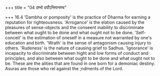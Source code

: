 +++
title = "04 दम्भो दर्पोऽभिमानश्च"

+++
16.4 'Dambha or pomposity' is the practice of Dharma for earning a
reputation for righteousness. 'Arrogance' is the elation caused by the
pleasures of sense-objects and the conseent inability to discriminate
between what ought to be done and what ought not to be done.
'Self-conceit' is the estimation of oneself in a measure not warranted
by one's education and birth. 'Wrath' is the sense of antagonism causing
injury to others. 'Rudeness' is the nature of causing grief to Sadhus.
'Ignorance' is incapacity to discriminate between hight and low forms of
conduct and principles, and also between what ought to be done and what
ought not to be. These are the alities that are found in one born for a
demoniac destiny. Asuras are those who rel against the ;ndments of the
Lord.

